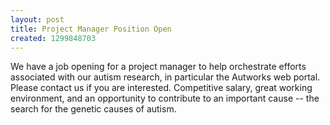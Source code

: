 ```yaml
---
layout: post
title: Project Manager Position Open
created: 1299848703
---
```

We have a job opening for a project manager to help orchestrate efforts associated with our autism research, in particular the Autworks web portal. Please contact us if you are interested. Competitive salary, great working environment, and an opportunity to contribute to an important cause -- the search for the genetic causes of autism. 
